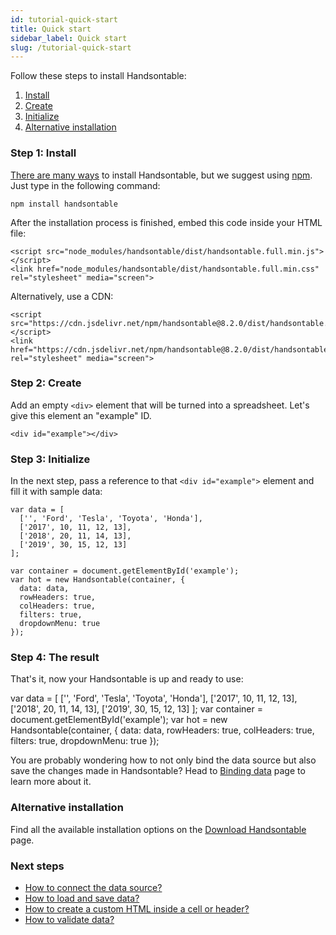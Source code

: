 ```yaml
---
id: tutorial-quick-start
title: Quick start
sidebar_label: Quick start
slug: /tutorial-quick-start
---
```


Follow these steps to install Handsontable:

1.  [Install](#page-install)
2.  [Create](#page-create)
3.  [Initialize](#page-bind)
4.  [Alternative installation](#page-alternative)

### Step 1: Install

[There are many ways](//handsontable.com/download) to install Handsontable, but we suggest using [npm](https://www.npmjs.com/package/handsontable). Just type in the following command:

    npm install handsontable

After the installation process is finished, embed this code inside your HTML file:

    <script src="node_modules/handsontable/dist/handsontable.full.min.js"></script>
    <link href="node_modules/handsontable/dist/handsontable.full.min.css" rel="stylesheet" media="screen">

Alternatively, use a CDN:

    <script src="https://cdn.jsdelivr.net/npm/handsontable@8.2.0/dist/handsontable.full.min.js"></script>
    <link href="https://cdn.jsdelivr.net/npm/handsontable@8.2.0/dist/handsontable.full.min.css" rel="stylesheet" media="screen">

### Step 2: Create

Add an empty `<div>` element that will be turned into a spreadsheet. Let's give this element an "example" ID.

`<div id="example"></div>`

### Step 3: Initialize

In the next step, pass a reference to that `<div id="example">` element and fill it with sample data:

    var data = [
      ['', 'Ford', 'Tesla', 'Toyota', 'Honda'],
      ['2017', 10, 11, 12, 13],
      ['2018', 20, 11, 14, 13],
      ['2019', 30, 15, 12, 13]
    ];

    var container = document.getElementById('example');
    var hot = new Handsontable(container, {
      data: data,
      rowHeaders: true,
      colHeaders: true,
      filters: true,
      dropdownMenu: true
    });

### Step 4: The result

That's it, now your Handsontable is up and ready to use:

var data = \[ \['', 'Ford', 'Tesla', 'Toyota', 'Honda'\], \['2017', 10, 11, 12, 13\], \['2018', 20, 11, 14, 13\], \['2019', 30, 15, 12, 13\] \]; var container = document.getElementById('example'); var hot = new Handsontable(container, { data: data, rowHeaders: true, colHeaders: true, filters: true, dropdownMenu: true });

You are probably wondering how to not only bind the data source but also save the changes made in Handsontable? Head to [Binding data](https://handsontable.com/docs/8.2.0/tutorial-data-binding.html) page to learn more about it.

### Alternative installation

Find all the available installation options on the [Download Handsontable](//handsontable.com/download) page.

### Next steps

*   [How to connect the data source?](https://handsontable.com/docs/8.2.0/tutorial-data-sources.html)
*   [How to load and save data?](https://handsontable.com/docs/8.2.0/tutorial-load-and-save.html)
*   [How to create a custom HTML inside a cell or header?](https://handsontable.com/docs/8.2.0/demo-custom-renderers.html)
*   [How to validate data?](https://handsontable.com/docs/8.2.0/demo-data-validation.html)
